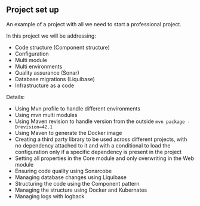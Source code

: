 ## Project set up

An example of a project with all we need to start a professional project.

In this project we will be addressing:

- Code structure (Component structure)
- Configuration
- Multi module
- Multi environments 
- Quality assurance (Sonar)
- Database migrations (Liquibase)
- Infrastructure as a code


Details:
- Using Mvn profile to handle different environments
- Using mvn multi modules
- Using Maven revision to handle version from the outside `mvn package -Drevision=42.1`
- Using Maven to generate the Docker image
- Creating a third party library to be used across  different projects, 
with no dependency attached to it and with a conditional to load the configuration only if a specific dependency 
is present in the project
- Setting all properties in the Core module and only overwriting in the Web module
- Ensuring code quality using Sonarcobe 
- Managing database changes using Liquibase
- Structuring the code using the Component pattern
- Managing the structure using Docker and Kubernates
- Managing logs with logback
